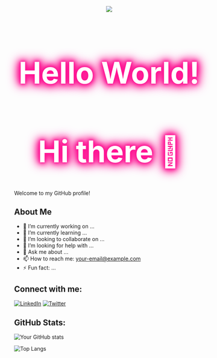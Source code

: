 <p align="center">
  <img src="https://capsule-render.vercel.app/api?type=rounded&color=000000&height=200&text=Hello%20World!&fontSize=80&fontColor=ffffff" />
</p>

<style>
  h1 {
    font-size: 80px;
    color: #ffffff;
    text-align: center;
    text-shadow:
      0 0 5px #FF1493,
      0 0 10px #FF1493,
      0 0 15px #FF1493,
      0 0 20px #FF1493,
      0 0 25px #FF1493,
      0 0 30px #FF1493,
      0 0 35px #FF1493;
  }
</style>

<h1 align="center">
  Hello World!
</h1>

# Hi there 👋

Welcome to my GitHub profile!

## About Me

- 🔭 I’m currently working on ...
- 🌱 I’m currently learning ...
- 👯 I’m looking to collaborate on ...
- 🤔 I’m looking for help with ...
- 💬 Ask me about ...
- 📫 How to reach me: [your-email@example.com](mailto:your-email@example.com)
- ⚡ Fun fact: ...

## Connect with me:

[![LinkedIn](https://img.shields.io/badge/-LinkedIn-blue?style=flat&logo=Linkedin&logoColor=white)](https://www.linkedin.com/in/your-linkedin)
[![Twitter](https://img.shields.io/badge/-Twitter-blue?style=flat&logo=Twitter&logoColor=white)](https://twitter.com/your-twitter)

## GitHub Stats:

![Your GitHub stats](https://github-readme-stats.vercel.app/api?username=your-username&show_icons=true&theme=radical)

![Top Langs](https://github-readme-stats.vercel.app/api/top-langs/?username=your-username&layout=compact&theme=radical)
